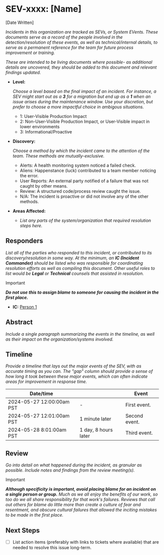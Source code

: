 # SEV-xxxx: [Name]
[Date Written]

*Incidents in this organization are tracked as SEVs, or System EVents. These documents serve as a record of the people
involved in the detection/resolution of these events, as well as technical/internal details, to serve as a permanent
reference for the team for future process improvement or training.*

*These are intended to be living documents where possible- as additional details are uncovered, they should be added to
this document and relevant findings updated.*

* **Level:**

    *Choose a level based on the final impact of an incident. For instance, a SEV might start out as a **3** for a
    migration but end up as a **1** when an issue arises during the maintenance window. Use your discretion, but prefer
    to choose a more impactful choice in ambigous situations.*

    * 1: User-Visible Production Impact
    * 2: Non-User-Visible Production Impact, or User-Visible impact in lower environments
    * 3: Informational/Proactive

* **Discovery:**

    *Choose a method by which the incident came to the attention of the team. These methods are mutually-exclusive.*

    * Alerts: A health monitoring system noticed a failed check.
    * Aliens: Happenstance (luck) contributed to a team member noticing the error.
    * User Reports: An external party notified of a failure that was not caught by other means.
    * Review: A structured code/process review caught the issue.
    * N/A: The incident is proactive or did not involve any of the other methods.

* **Areas Affected:**
  
  * *List any parts of the system/organization that required resolution steps here.*

## Responders
*List all of the parties who responded to this incident, or contributed to its discovery/resolution in some way. At the
minimum, an **IC (Incident Commander)** should be listed who was responsible for coordinating resolution efforts
as well as compiling this document. Other useful roles to list would be **Legal** or **Technical** counsels that assisted
in resolution.*

> [!IMPORTANT]
> ***Do not use this to assign blame to someone for causing the incident in the first place.***

* **IC:** [Person 1](link)

## Abstract
*Include a single paragraph summarizing the events in the timeline, as well as their impact on the organization/systems involved.*

## Timeline
*Provide a timeline that lays out the major events of the SEV, with as accurate timing as you can. The "gap" column should
provide a sense of how long it took between these major events, which can often indicate areas for improvement in response time.*

| Date/time |  | Event |
| --------- | --- | ----- |
| 2024-05-27 12:00:00am PST | - | First event. |
| 2024-05-27 12:01:00am PST | 1 minute later | Second event. |
| 2024-05-28 8:01:00am PST | 1 day, 8 hours later | Third event. |

## Review
*Go into detail on what happened during the incident, as granular as possible. Include notes and findings from the review meeting(s).*

> [!IMPORTANT]
> ***Although specificity is important, avoid placing blame for an incident on a single person or group.**
> Much as we all enjoy the benefits of our work, so too do we all share responsibility for that work's failures.
> Reviews that call out others for blame do little more than create a culture of fear and resentment, and obscure cultural
> failures that allowed the inciting mistakes to be made in the first place.*

## Next Steps
* [ ] List action items (preferably with links to tickets where available) that are needed to resolve this issue long-term.